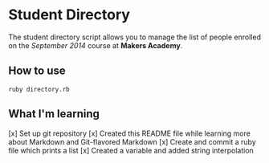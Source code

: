Student Directory
=================

The student directory script allows you to manage the list of people enrolled on the *September 2014* course at **Makers Academy**. 

How to use
----------

```shell
ruby directory.rb
```

What I'm learning
-----
[x] Set up git repository
[x] Created this README file while learning more about Markdown and Git-flavored Markdown
[x] Create and commit a ruby file which prints a list
[x] Created a variable and added string interpolation